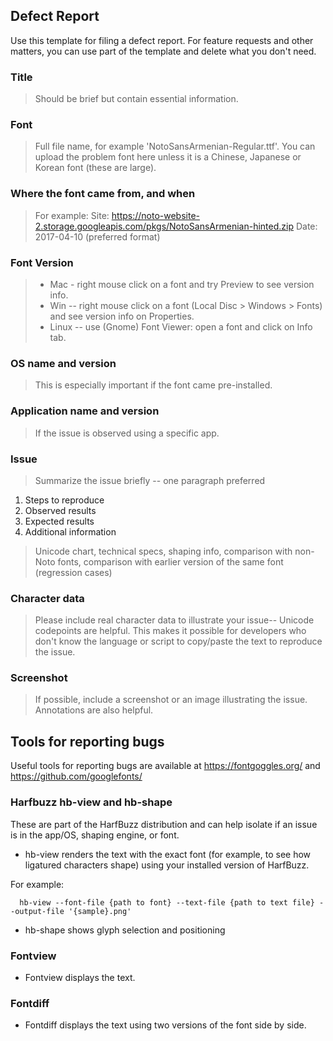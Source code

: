 ## Defect Report
Use this template for filing a defect report. For feature requests and other matters, you can use part of the template and delete what you don't need.

### Title
  > Should be brief but contain essential information.

### Font
  > Full file name, for example 'NotoSansArmenian-Regular.ttf'.
  > You can upload the problem font here unless it is a Chinese, Japanese or Korean font (these are large).

### Where the font came from, and when
  > For example:
  >   Site: https://noto-website-2.storage.googleapis.com/pkgs/NotoSansArmenian-hinted.zip
  >   Date: 2017-04-10 (preferred format)

### Font Version
  > * Mac - right mouse click on a font and try Preview to see version info.
  > * Win -- right mouse click on a font (Local Disc > Windows > Fonts) and see version info on Properties.
  > * Linux -- use (Gnome) Font Viewer: open a font and click on Info tab.

### OS name and version
  > This is especially important if the font came pre-installed.

### Application name and version
  > If the issue is observed using a specific app.

### Issue
  > Summarize the issue briefly -- one paragraph preferred

  1. Steps to reproduce
  2. Observed results
  3. Expected results
  4. Additional information
  > Unicode chart, technical specs, shaping info, comparison with non-Noto fonts, comparison with earlier version of the same font (regression cases)

### Character data
  > Please include real character data to illustrate your issue-- Unicode codepoints are helpful.  This makes it possible for developers who don't know the language or script to copy/paste the text to reproduce the issue.

### Screenshot
  > If possible, include a screenshot or an image illustrating the issue.
  > Annotations are also helpful.


## Tools for reporting bugs
  Useful tools for reporting bugs are available at https://fontgoggles.org/ and https://github.com/googlefonts/

### Harfbuzz hb-view and hb-shape
  These are part of the HarfBuzz distribution and can help isolate if an issue is in the app/OS, shaping engine, or font.
  * hb-view renders the text with the exact font (for example, to see how ligatured characters shape) using your installed version of HarfBuzz.

For example:
```
  hb-view --font-file {path to font} --text-file {path to text file} --output-file '{sample}.png'
```


* hb-shape shows glyph selection and positioning

### Fontview
  * Fontview displays the text.

### Fontdiff
  * Fontdiff displays the text using two versions of the font side by side.

